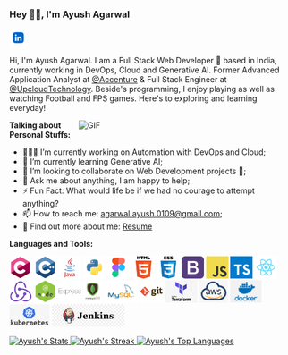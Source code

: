 <!--
### Hi there 👋
**specter25/specter25** is a ✨ _special_ ✨ repository because its `README.md` (this file) appears on your GitHub profile.

Here are some ideas to get you started:

- 🔭 I’m currently working on ...
- 🌱 I’m currently learning ...
- 👯 I’m looking to collaborate on ...
- 🤔 I’m looking for help with ...
- 💬 Ask me about ...
- 📫 How to reach me: ...
- 😄 Pronouns: ...
- ⚡ Fun fact: ...
-->

### Hey 👋🏽, I'm Ayush Agarwal <a href="https://www.linkedin.com/in/ayush-ag01/">

  <img style="color:white; background-color:white" align="left" alt="Ayush's LinkedIn" width="32px" src="./Logo/linkedin.webp" />
</a>
<br />
<br />

Hi, I'm Ayush Agarwal. I am a Full Stack Web Developer 🚀 based in India, currently working in DevOps, Cloud and Generative AI. Former Advanced Application Analyst at [@Accenture](https://www.linkedin.com/company/accentureindia/) & Full Stack Engineer at [@UpcloudTechnology](https://www.linkedin.com/company/upcloud-technology/). Beside's programming, I enjoy playing as well as watching Football and FPS games. Here's to exploring and learning everyday!

<img width="380" align="right" alt="GIF" src="https://analyticsindiamag.com/wp-content/uploads/2018/12/developer-dribbble.gif"  />
  
**Talking about Personal Stuffs:**

- 👨🏽‍💻 I’m currently working on Automation with DevOps and Cloud;
- 🌱 I’m currently learning Generative AI;
- 👯 I’m looking to collaborate on Web Development projects 🤝;
- 💬 Ask me about anything, I am happy to help;
- ⚡️ Fun Fact: What would life be if we had no courage to attempt anything?
- 📫 How to reach me: agarwal.ayush.0109@gmail.com;
- 📝 Find out more about me: [Resume](https://docs.google.com/document/d/1rIxAw9vv1ABOefcBVsfyvpPd1DiwN6_xgyNYuBPexLI/edit?usp=sharing)

**Languages and Tools:**

<code><img height="40" src="./Logo/c.png"></code>
<code><img height="40" src="https://raw.githubusercontent.com/github/explore/80688e429a7d4ef2fca1e82350fe8e3517d3494d/topics/cpp/cpp.png"></code>
<code><img height="40" src="./Logo/java.png"></code>
<code><img height="40" src="https://raw.githubusercontent.com/github/explore/80688e429a7d4ef2fca1e82350fe8e3517d3494d/topics/python/python.png"></code>
<code><img height="40" src="./Logo/figma2.png"></code>
<code><img height="40" src="https://raw.githubusercontent.com/github/explore/80688e429a7d4ef2fca1e82350fe8e3517d3494d/topics/html/html.png"></code>
<code><img height="40" src="https://raw.githubusercontent.com/github/explore/80688e429a7d4ef2fca1e82350fe8e3517d3494d/topics/css/css.png"></code>
<code><img height="40" src="https://raw.githubusercontent.com/github/explore/80688e429a7d4ef2fca1e82350fe8e3517d3494d/topics/bootstrap/bootstrap.png"></code>
<code><img height="40" src="https://raw.githubusercontent.com/github/explore/80688e429a7d4ef2fca1e82350fe8e3517d3494d/topics/javascript/javascript.png"></code>
<code><img height="40" src="./Logo/typescript.png"></code>
<code><img height="40" src="https://raw.githubusercontent.com/github/explore/80688e429a7d4ef2fca1e82350fe8e3517d3494d/topics/react/react.png"></code>
<code><img height="40" src="https://raw.githubusercontent.com/github/explore/80688e429a7d4ef2fca1e82350fe8e3517d3494d/topics/redux/redux.png"></code>
<code><img height="40" src="./Logo/nodejs.webp"></code>
<code><img height="40" src="https://raw.githubusercontent.com/github/explore/80688e429a7d4ef2fca1e82350fe8e3517d3494d/topics/express/express.png"></code>
<code><img height="40" src="./Logo/mongo.png"></code>
<code><img height="40" src="./Logo/MySQL.png"></code>
<code><img height="40" src="https://raw.githubusercontent.com/github/explore/80688e429a7d4ef2fca1e82350fe8e3517d3494d/topics/git/git.png"></code>
<code><img height="40" src="./Logo/Terraform.png"></code>
<code><img height="40" src="./Logo/aws.png"></code>
<code><img height="40" src="./Logo/docker.png"></code>
<code><img height="40" src="./Logo/kubernetes.png"></code>
<code><img height="40" src="./Logo/jenkins.png"></code>

<a  href="https://github.com/amankumar11"> 
  <img alt="Ayush's Stats" width="50%" src="https://github-readme-stats.vercel.app/api?username=AyushAgarwal0109&theme=dark&show_icons=true&hide_border=false&count_private=true" href="https://github.com/AyushAgarwal0109" />
  <img alt="Ayush's Streak" width="50%" src="https://github-readme-streak-stats.herokuapp.com/?user=AyushAgarwal0109&theme=dark&hide_border=false" href="https://github.com/AyushAgarwal0109" />
  <img alt="Ayush's Top Languages" width="42%" src="https://github-readme-stats.vercel.app/api/top-langs/?username=AyushAgarwal0109&theme=dark&show_icons=true&hide_border=false&layout=compact" href="https://github.com/AyushAgarwal0109" />
</a>
